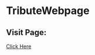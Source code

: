 # TributeWebpage
## Visit Page: <br>
<a href="https://dulcet-pixie-8e51a5.netlify.app/">Click Here</a>
